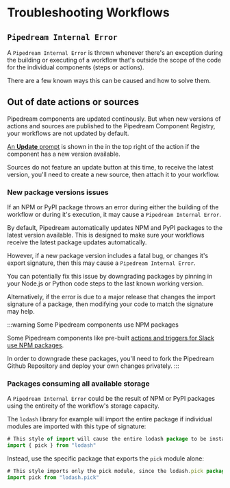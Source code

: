 # Troubleshooting Workflows

## `Pipedream Internal Error`

A `Pipedream Internal Error` is thrown whenever there's an exception during the building or executing of a workflow that's outside the scope of the code for the individual components (steps or actions).

There are a few known ways this can be caused and how to solve them.

## Out of date actions or sources

Pipedream components are updated continously.  But when new versions of actions and sources are published to the Pipedream Component Registry, your workflows are not updated by default.

[An **Update** prompt](/workflows/steps/actions/#updating-actions-to-the-latest-version) is shown in the in the top right of the action if the component has a new version available.

Sources do not feature an update button at this time, to receive the latest version, you'll need to create a new source, then attach it to your workflow.

### New package versions issues

If an NPM or PyPI package throws an error during either the building of the workflow or during it's execution, it may cause a `Pipedream Internal Error`.

By default, Pipedream automatically updates NPM and PyPI packages to the latest version available. This is designed to make sure your workflows receive the latest package updates automatically.

However, if a new package version includes a fatal bug, or changes it's export signature, then this may cause a `Pipedream Internal Error`.

You can potentially fix this issue by downgrading packages by pinning in your Node.js or Python code steps to the last known working version.

Alternatively, if the error is due to a major release that changes the import signature of a package, then modifying your code to match the signature may help.

:::warning Some Pipedream components use NPM packages

Some Pipedream components like pre-built [actions and triggers for Slack use NPM packages](https://github.com/PipedreamHQ/pipedream/blob/9aea8653dc65d438d968971df72e95b17f52d51c/components/slack/slack.app.mjs#L1).

In order to downgrade these packages, you'll need to fork the Pipedream Github Repository and deploy your own changes privately.
:::

### Packages consuming all available storage

A `Pipedream Internal Error` could be the result of NPM or PyPI packages using the entireity of the workflow's storage capacity.

The `lodash` library for example will import the entire package if individual modules are imported with this type of signature:

```javascript
# This style of import will cause the entire lodash package to be installed, not just the pick module
import { pick } from "lodash"
```

Instead, use the specific package that exports the `pick` module alone:

```javascript
# This style imports only the pick module, since the lodash.pick package only contains this module
import pick from "lodash.pick"
```
